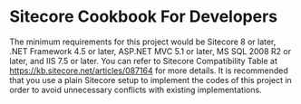 # Sitecore Cookbook For Developers

The minimum requirements for this project would be Sitecore 8 or later, .NET Framework 4.5 or later, ASP.NET MVC 5.1 or later, MS SQL 2008 R2 or later, and IIS 7.5 or later. You can refer to Sitecore Compatibility Table at https://kb.sitecore.net/articles/087164 for more details.
It is recommended that you use a plain Sitecore setup to implement the codes of this project in order to avoid unnecessary conflicts with existing implementations.

